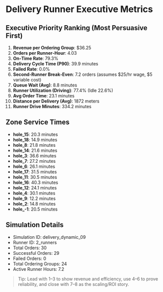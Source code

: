 # Delivery Runner Executive Metrics

## Executive Priority Ranking (Most Persuasive First)
1. **Revenue per Ordering Group**: $36.25
2. **Orders per Runner‑Hour**: 4.03
3. **On‑Time Rate**: 79.3%
4. **Delivery Cycle Time (P90)**: 39.9 minutes
5. **Failed Rate**: 0.0%
6. **Second‑Runner Break‑Even**: 7.2 orders (assumes $25/hr wage, $5 variable cost)
7. **Queue Wait (Avg)**: 8.8 minutes
8. **Runner Utilization (Driving)**: 77.4% (Idle 22.6%)
9. **Avg Order Time**: 23.1 minutes
10. **Distance per Delivery (Avg)**: 1872 meters
11. **Runner Drive Minutes**: 334.2 minutes

## Zone Service Times
- **hole_15**: 20.3 minutes
- **hole_18**: 14.9 minutes
- **hole_8**: 21.8 minutes
- **hole_14**: 21.6 minutes
- **hole_3**: 36.6 minutes
- **hole_7**: 27.2 minutes
- **hole_6**: 26.1 minutes
- **hole_17**: 31.5 minutes
- **hole_11**: 30.5 minutes
- **hole_16**: 40.3 minutes
- **hole_12**: 24.1 minutes
- **hole_4**: 30.1 minutes
- **hole_9**: 12.2 minutes
- **hole_2**: 14.8 minutes
- **hole_-1**: 20.5 minutes


## Simulation Details
- Simulation ID: delivery_dynamic_09
- Runner ID: 2_runners
- Total Orders: 30
- Successful Orders: 29
- Failed Orders: 0
- Total Ordering Groups: 24
- Active Runner Hours: 7.2

> Tip: Lead with 1–3 to show revenue and efficiency, use 4–6 to prove reliability, and close with 7–8 as the scaling/ROI story.
